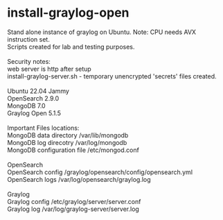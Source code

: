 # install-graylog-open
Stand alone instance of graylog on Ubuntu. Note: CPU needs AVX instruction set.
<br>
Scripts created for lab and testing purposes.<br>
<br>
Security notes:<br>
web server is http after setup<br>
install-graylog-server.sh - temporary unencrypted 'secrets' files created.<br>
<br>
Ubuntu 22.04 Jammy<br>
OpenSearch 2.9.0<br>
MongoDB 7.0<br>
Graylog Open 5.1.5<br>
<br>
Important Files locations:<br>
MongoDB data directory /var/lib/mongodb<br>
MongoDB log direcotry /var/log/mongodb<br>
MongoDB configuration file /etc/mongod.conf<br>
<br>
OpenSearch<br>
OpenSearch config /graylog/opensearch/config/opensearch.yml<br>
OpenSearch logs /var/log/opensearch/graylog.log<br>
<br>
Graylog<br>
Graylog config /etc/graylog/server/server.conf<br>
Graylog log /var/log/graylog-server/server.log<br>
